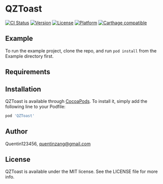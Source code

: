 # QZToast

[![CI Status](https://img.shields.io/travis/Quentin123456/QZToast.svg?style=flat)](https://travis-ci.org/Quentin123456/QZToast)
[![Version](https://img.shields.io/cocoapods/v/QZToast.svg?style=flat)](https://cocoapods.org/pods/QZToast)
[![License](https://img.shields.io/cocoapods/l/QZToast.svg?style=flat)](https://cocoapods.org/pods/QZToast)
[![Platform](https://img.shields.io/cocoapods/p/QZToast.svg?style=flat)](https://cocoapods.org/pods/QZToast)
[![Carthage compatible](https://img.shields.io/badge/Carthage-compatible-4BC51D.svg?style=flat)](https://github.com/Carthage/Carthage)

## Example

To run the example project, clone the repo, and run `pod install` from the Example directory first.

## Requirements

## Installation

QZToast is available through [CocoaPods](https://cocoapods.org). To install
it, simply add the following line to your Podfile:

```ruby
pod 'QZToast'
```

## Author

Quentin123456, quentinzang@gmail.com

## License

QZToast is available under the MIT license. See the LICENSE file for more info.
